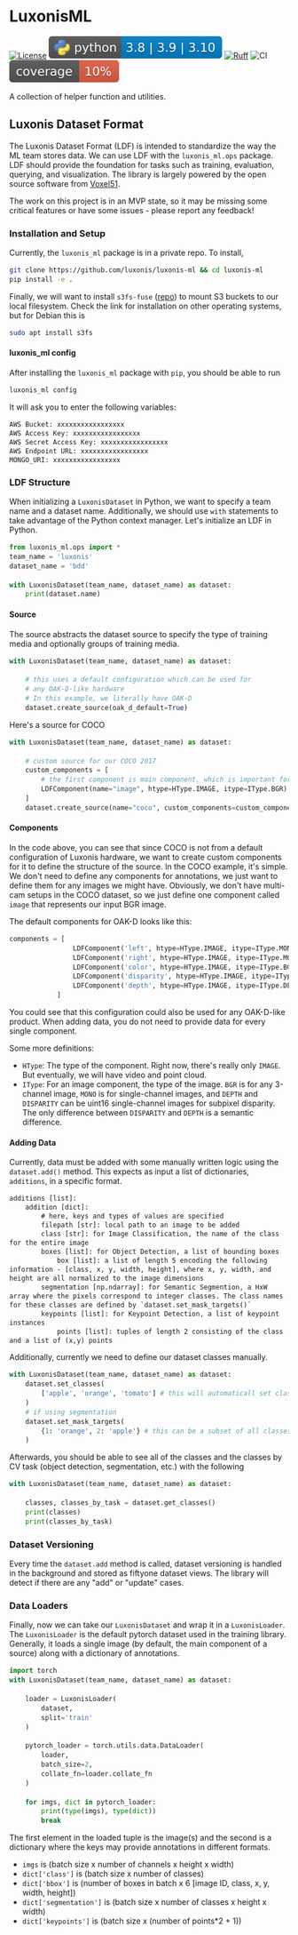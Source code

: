 # LuxonisML

[![License](https://img.shields.io/badge/License-Apache_2.0-blue.svg)](https://opensource.org/licenses/Apache-2.0)
![PyBadge](media/pybadge.svg)
[![Ruff](https://img.shields.io/endpoint?url=https://raw.githubusercontent.com/astral-sh/ruff/main/assets/badge/v2.json)](https://github.com/astral-sh/ruff)
![CI](https://github.com/luxonis/luxonis-ml/actions/workflows/ci.yaml/badge.svg)
![Coverage](media/coverage_badge.svg)

A collection of helper function and utilities.

## Luxonis Dataset Format

The Luxonis Dataset Format (LDF) is intended to standardize the way the ML team stores data. We can use LDF with the `luxonis_ml.ops` package. LDF should provide the foundation for tasks such as training, evaluation, querying, and visualization. The library is largely powered by the open source software from [Voxel51](https://voxel51.com/).

The work on this project is in an MVP state, so it may be missing some critical features or have some issues - please report any feedback!

### Installation and Setup

Currently, the `luxonis_ml` package is in a private repo. To install,

```bash
git clone https://github.com/luxonis/luxonis-ml && cd luxonis-ml
pip install -e .
```

Finally, we will want to install `s3fs-fuse` ([repo](https://github.com/s3fs-fuse/s3fs-fuse)) to mount S3 buckets to our local filesystem. Check the link for installation on other operating systems, but for Debian this is

```bash
sudo apt install s3fs
```

#### luxonis_ml config

After installing the `luxonis_ml` package with `pip`, you should be able to run

```bash
luxonis_ml config
```

It will ask you to enter the following variables:

```text
AWS Bucket: xxxxxxxxxxxxxxxxx
AWS Access Key: xxxxxxxxxxxxxxxxx
AWS Secret Access Key: xxxxxxxxxxxxxxxxx
AWS Endpoint URL: xxxxxxxxxxxxxxxxx
MONGO_URI: xxxxxxxxxxxxxxxxx
```

### LDF Structure

When initializing a `LuxonisDataset` in Python, we want to specify a team name and a dataset name. Additionally, we should use `with` statements to take advantage of the Python context manager. Let's initialize an LDF in Python.

```python
from luxonis_ml.ops import *
team_name = 'luxonis'
dataset_name = 'bdd'

with LuxonisDataset(team_name, dataset_name) as dataset:
    print(dataset.name)
```

#### Source

The source abstracts the dataset source to specify the type of training media and optionally groups of training media.

```python
with LuxonisDataset(team_name, dataset_name) as dataset:

    # this uses a default configuration which can be used for
    # any OAK-D-like hardware
    # In this example, we literally have OAK-D
    dataset.create_source(oak_d_default=True)
```

Here's a source for COCO

```python
with LuxonisDataset(team_name, dataset_name) as dataset:

    # custom source for our COCO 2017
    custom_components = [
        # the first component is main component, which is important for hashing
        LDFComponent(name="image", htype=HType.IMAGE, itype=IType.BGR)
    ]
    dataset.create_source(name="coco", custom_components=custom_components)
```

#### Components

In the code above, you can see that since COCO is not from a default configuration of Luxonis hardware, we want to create custom components for it to define the structure of the source. In the COCO example, it's simple. We don't need to define any components for annotations, we just want to define them for any images we might have. Obviously, we don't have multi-cam setups in the COCO dataset, so we just define one component called `image` that represents our input BGR image.

The default components for OAK-D looks like this:

```python
components = [
                LDFComponent('left', htype=HType.IMAGE, itype=IType.MONO),
                LDFComponent('right', htype=HType.IMAGE, itype=IType.MONO),
                LDFComponent('color', htype=HType.IMAGE, itype=IType.BGR),
                LDFComponent('disparity', htype=HType.IMAGE, itype=IType.DISPARITY),
                LDFComponent('depth', htype=HType.IMAGE, itype=IType.DEPTH)
            ]
```

You could see that this configuration could also be used for any OAK-D-like product. When adding data, you do not need to provide data for every single component.

Some more definitions:

- `HType`: The type of the component. Right now, there's really only `IMAGE`. But eventually, we will have video and point cloud.
- `IType`: For an image component, the type of the image. `BGR` is for any 3-channel image, `MONO` is for single-channel images, and `DEPTH` and `DISPARITY` can be uint16 single-channel images for subpixel disparity. The only difference between `DISPARITY` and `DEPTH` is a semantic difference.

#### Adding Data

Currently, data must be added with some manually written logic using the `dataset.add()` method. This expects as input a list of dictionaries, `additions`, in a specific format.

```text
additions [list]:
    addition [dict]:
        # here, keys and types of values are specified
        filepath [str]: local path to an image to be added
        class [str]: for Image Classification, the name of the class for the entire image
        boxes [list]: for Object Detection, a list of bounding boxes
            box [list]: a list of length 5 encoding the following information - [class, x, y, width, height], where x, y, width, and height are all normalized to the image dimensions
        segmentation [np.ndarray]: for Semantic Segmention, a HxW array where the pixels correspond to integer classes. The class names for these classes are defined by `dataset.set_mask_targets()`
        keypoints [list]: for Keypoint Detection, a list of keypoint instances
            points [list]: tuples of length 2 consisting of the class and a list of (x,y) points
```

Additionally, currently we need to define our dataset classes manually.

```python
with LuxonisDataset(team_name, dataset_name) as dataset:
    dataset.set_classes(
        ['apple', 'orange', 'tomato'] # this will automaticall set classes for all tasks
    )
    # if using segmentation
    dataset.set_mask_targets(
        {1: 'orange', 2: 'apple'} # this can be a subset of all classes and 0 is assumed to be background
    )
```

Afterwards, you should be able to see all of the classes and the classes by CV task (object detection, segmentation, etc.) with the following

```python
with LuxonisDataset(team_name, dataset_name) as dataset:

    classes, classes_by_task = dataset.get_classes()
    print(classes)
    print(classes_by_task)
```

### Dataset Versioning

Every time the `dataset.add` method is called, dataset versioning is handled in the background and stored as fiftyone dataset views. The library will detect if there are any "add" or "update" cases.

### Data Loaders

Finally, now we can take our `LuxonisDataset` and wrap it in a `LuxonisLoader`. The `LuxonisLoader` is the default pytorch dataset used in the training library. Generally, it loads a single image (by default, the main component of a source) along with a dictionary of annotations.

```python
import torch
with LuxonisDataset(team_name, dataset_name) as dataset:

    loader = LuxonisLoader(
        dataset,
        split='train'
    )

    pytorch_loader = torch.utils.data.DataLoader(
        loader,
        batch_size=2,
        collate_fn=loader.collate_fn
    )

    for imgs, dict in pytorch_loader:
        print(type(imgs), type(dict))
        break
```

The first element in the loaded tuple is the image(s) and the second is a dictionary where the keys may provide annotations in different formats.

- `imgs` is (batch size x number of channels x height x width)
- `dict['class']` is (batch size x number of classes)
- `dict['bbox']` is (number of boxes in batch x 6 \[image ID, class, x, y, width, height\])
- `dict['segmentation']` is (batch size x number of classes x height x width)
- `dict['keypoints']` is (batch size x (number of points\*2 + 1))
